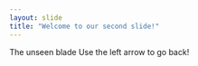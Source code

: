 ```yaml
---
layout: slide
title: "Welcome to our second slide!"
---
```

The unseen blade
Use the left arrow to go back!
